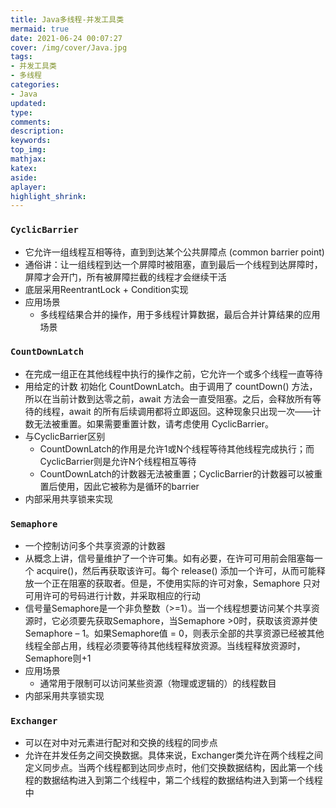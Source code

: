 ```yaml
---
title: Java多线程-并发工具类
mermaid: true
date: 2021-06-24 00:07:27
cover: /img/cover/Java.jpg
tags:
- 并发工具类
- 多线程
categories:
- Java
updated:
type:
comments:
description:
keywords:
top_img:
mathjax:
katex:
aside:
aplayer:
highlight_shrink:
---
```


### `CyclicBarrier`

* 它允许一组线程互相等待，直到到达某个公共屏障点 (common barrier point)
* 通俗讲：让一组线程到达一个屏障时被阻塞，直到最后一个线程到达屏障时，屏障才会开门，所有被屏障拦截的线程才会继续干活
* 底层采用ReentrantLock + Condition实现
* 应用场景
  * 多线程结果合并的操作，用于多线程计算数据，最后合并计算结果的应用场景

### `CountDownLatch`

* 在完成一组正在其他线程中执行的操作之前，它允许一个或多个线程一直等待
* 用给定的计数 初始化 CountDownLatch。由于调用了 countDown() 方法，所以在当前计数到达零之前，await 方法会一直受阻塞。之后，会释放所有等待的线程，await 的所有后续调用都将立即返回。这种现象只出现一次——计数无法被重置。如果需要重置计数，请考虑使用 CyclicBarrier。
* 与CyclicBarrier区别
  * CountDownLatch的作用是允许1或N个线程等待其他线程完成执行；而CyclicBarrier则是允许N个线程相互等待
  * CountDownLatch的计数器无法被重置；CyclicBarrier的计数器可以被重置后使用，因此它被称为是循环的barrier
* 内部采用共享锁来实现

### `Semaphore`

* 一个控制访问多个共享资源的计数器
* 从概念上讲，信号量维护了一个许可集。如有必要，在许可可用前会阻塞每一个 acquire()，然后再获取该许可。每个 release() 添加一个许可，从而可能释放一个正在阻塞的获取者。但是，不使用实际的许可对象，Semaphore 只对可用许可的号码进行计数，并采取相应的行动
* 信号量Semaphore是一个非负整数（>=1）。当一个线程想要访问某个共享资源时，它必须要先获取Semaphore，当Semaphore >0时，获取该资源并使Semaphore – 1。如果Semaphore值 = 0，则表示全部的共享资源已经被其他线程全部占用，线程必须要等待其他线程释放资源。当线程释放资源时，Semaphore则+1
* 应用场景
  * 通常用于限制可以访问某些资源（物理或逻辑的）的线程数目
* 内部采用共享锁实现

### `Exchanger`

* 可以在对中对元素进行配对和交换的线程的同步点
* 允许在并发任务之间交换数据。具体来说，Exchanger类允许在两个线程之间定义同步点。当两个线程都到达同步点时，他们交换数据结构，因此第一个线程的数据结构进入到第二个线程中，第二个线程的数据结构进入到第一个线程中

